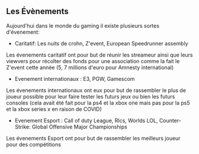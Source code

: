 ## Les Évènements
Aujourd'hui dans le monde du gaming il existe plusieurs sortes d'évenement:

- Caritatif: Les nuits de crohn, Z'event, European Speedrunner assembly

Les évenements caritatif ont pour but de réunir les streameur ainsi que leurs viewvers pour récolter des fonds pour une association comme la fait le Z'event cette année (5,
7 millions d'euro pour Amnesty international)

- Evenement internationaux : E3, PGW, Gamescom

Les évenements internationaux ont eux pour but de rassembler le plus de joueur possible pour leur faire tester les futurs jeux ou bien les futurs consoles (cela avait été fait pour la ps4 et la xbox one mais pas pour la ps5 et la xbox series x en raison de COVID)

- Evenement Esport : Call of duty League, Rlcs, Worlds LOL, Counter-Strike: Global Offensive Major Championships

Les évenements Esport ont pour but de rassembler les meilleurs joueur pour des compétitions 